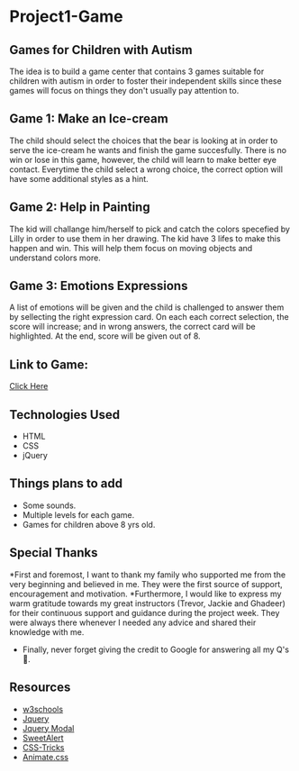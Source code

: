 # Project1-Game

## Games for Children with Autism
The idea is to build a game center that contains 3 games suitable for children with autism in order to foster their independent skills since these games will focus on things they don't usually pay attention to.

## Game 1: Make an Ice-cream
The child should select the choices that the bear is looking at in order to serve the ice-cream he wants and finish the game succesfully. 
There is no win or lose in this game, however, the child will learn to make better eye contact.
Everytime the child select a wrong choice, the correct option will have some additional styles as a hint.


## Game 2: Help in Painting
The kid will challange him/herself to pick and catch the colors specefied by Lilly in order to use them in her drawing. 
The kid have 3 lifes to make this happen and win.
This will help them focus on moving objects and understand colors more.

## Game 3: Emotions Expressions
A list of emotions will be given and the child is challenged to answer them by sellecting the right expression card.
On each each correct selection, the score will increase; and in wrong answers, the correct card will be highlighted.
At the end, score will be given out of 8.


## Link to Game: 
[Click Here](https://nalghamdi.github.io/AutismGames/)

## Technologies Used 
* HTML 
* CSS 
* jQuery 


## Things plans to add
* Some sounds.
* Multiple levels for each game.
* Games for children above 8 yrs old.

## Special Thanks
*First and foremost, I want to thank my family who supported me from the very beginning and believed in me. They were the first source of support, encouragement and motivation.
*Furthermore, I would like to express my warm gratitude towards my great instructors (Trevor, Jackie and Ghadeer) for their continuous support and guidance during the project week. They were always there whenever I needed any advice and shared their knowledge with me.
* Finally, never forget giving the credit to Google for answering all my Q's 💁.

## Resources
* [w3schools ](https://www.w3schools.com/)
* [Jquery ](https://api.jquery.com/)
* [Jquery Modal ](https://github.com/kylefox/jquery-modal#installation)
* [SweetAlert](https://sweetalert.js.org/)
* [CSS-Tricks](https://css-tricks.com/) 
* [Animate.css ](https://daneden.github.io/animate.css/?)


